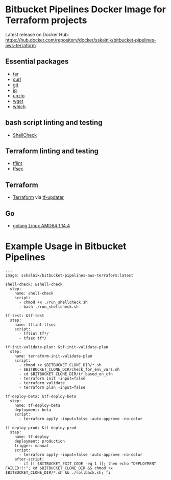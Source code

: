 # Bitbucket Pipelines Docker Image for Terraform projects
Latest release on Docker Hub: https://hub.docker.com/repository/docker/sskalnik/bitbucket-pipelines-aws-terraform
## Essential packages
* [tar](https://ss64.com/bash/tar.html)
* [curl](https://curl.haxx.se/)
* [git](https://git-scm.com/)
* [jq](https://stedolan.github.io/jq/)
* [unzip](http://www.info-zip.org/UnZip.html)
* [wget](https://www.gnu.org/software/wget/)
* [which](https://ss64.com/bash/which.html)
## bash script linting and testing
* [ShellCheck](https://github.com/koalaman/shellcheck)
## Terraform linting and testing
* [tflint](https://github.com/terraform-linters/tflint)
* [tfsec](https://github.com/liamg/tfsec/)
## Terraform
* [Terraform](https://www.terraform.io/) via [tf-updater](https://github.com/sskalnik/tf-updater)
## Go
* [golang Linux AMD64 1.14.4](https://dl.google.com/go/go1.14.4.linux-amd64.tar.gz)

# Example Usage in Bitbucket Pipelines
```
---
image: sskalnik/bitbucket-pipelines-aws-terraform:latest

shell-check: &shell-check
  step:
    name: shell-check
    script:
      - chmod +x ./run_shellcheck.sh
      - bash ./run_shellcheck.sh

tf-test: &tf-test
  step:
    name: tflint-tfsec
    script:
      - tflint tf*/
      - tfsec tf*/

tf-init-validate-plan: &tf-init-validate-plan
  step:
    name: terraform-init-validate-plan
    script:
      - chmod +x $BITBUCKET_CLONE_DIR/*.sh
      - $BITBUCKET_CLONE_DIR/check_for_env_vars.sh
      - cd $BITBUCKET_CLONE_DIR/tf_based_on_cfn
      - terraform init -input=false
      - terraform validate
      - terraform plan -input=false

tf-deploy-beta: &tf-deploy-beta
  step:
    name: tf-deploy-beta
    deployment: beta
    script:
      - terraform apply -input=false -auto-approve -no-color
      
tf-deploy-prod: &tf-deploy-prod
  step:
    name: tf-deploy
    deployment: production
    trigger: manual
    script:
      - terraform apply -input=false -auto-approve -no-color
    after-script:
      - if [[ $BITBUCKET_EXIT_CODE -eq 1 ]]; then echo "DEPLOYMENT FAILED!!!"; cd $BITBUCKET_CLONE_DIR && chmod +x $BITBUCKET_CLONE_DIR/*.sh && ./rollback.sh; fi
```

